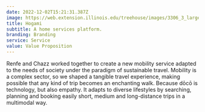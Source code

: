 ```yaml
---
date: 2022-12-02T15:21:31.387Z
image: https://web.extension.illinois.edu/treehouse/images/3306_3_large.jpg
title: Hogami
subtitle: A home services platform.
branding: Branding
service: Service
value: Value Proposition
---
```


Renfe and Chazz worked together to create a new mobility service adapted to the needs of society under the paradigm of sustainable travel.
Mobility is a complex sector, so we shaped a tangible travel experience, making possible that any kind of trip becomes an enchanting walk. Because dōcō is technology, but also empathy. It adapts to diverse lifestyles by searching, planning and booking easily short, medium and long-distance trips in a multimodal way.
